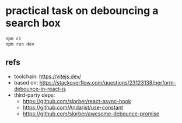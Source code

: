 # practical task on debouncing a search box

```bash
npm ci
npm run dev
```

## refs

- toolchain: <https://vitejs.dev/>
- based on: <https://stackoverflow.com/questions/23123138/perform-debounce-in-react-js>
- third-party deps:
  - <https://github.com/slorber/react-async-hook>
  - <https://github.com/Andarist/use-constant>
  - <https://github.com/slorber/awesome-debounce-promise>
